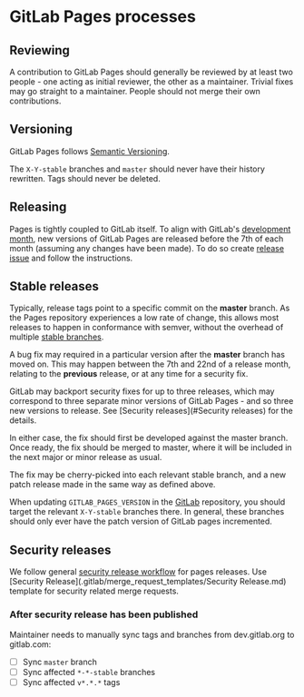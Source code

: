 # GitLab Pages processes

## Reviewing

A contribution to GitLab Pages should generally be reviewed by at least two
people - one acting as initial reviewer, the other as a maintainer. Trivial
fixes may go straight to a maintainer. People should not merge their own
contributions.

## Versioning

GitLab Pages follows [Semantic Versioning](https://semver.org/spec/v2.0.0.html).

The `X-Y-stable` branches and `master` should never have their history
rewritten. Tags should never be deleted.

## Releasing

Pages is tightly coupled to GitLab itself. To align with GitLab's
[development month](https://gitlab.com/gitlab-org/gitlab-ce/blob/master/PROCESS.md),
new versions of GitLab Pages are released before the 7th of each month (assuming
any changes have been made).
To do so create [release issue](https://gitlab.com/gitlab-org/gitlab-pages/issues/new?issuable_template=release) and follow the instructions.

## Stable releases

Typically, release tags point to a specific commit on the **master** branch. As
the Pages repository experiences a low rate of change, this allows most releases
to happen in conformance with semver, without the overhead of multiple
[stable branches](https://docs.gitlab.com/ee/workflow/gitlab_flow.html).

A bug fix may required in a particular version after the **master** branch has
moved on. This may happen between the 7th and 22nd of a release month, relating
to the **previous** release, or at any time for a security fix.

GitLab may backport security fixes for up to three releases, which may
correspond to three separate minor versions of GitLab Pages - and so three new
versions to release. See [Security releases](#Security releases) for the details.

In either case, the fix should first be developed against the master branch.
Once ready, the fix should be merged to master, where it will be
included in the next major or minor release as usual.

The fix may be cherry-picked into each relevant stable branch, and a new patch
release made in the same way as defined above.



When updating `GITLAB_PAGES_VERSION` in the [GitLab](https://gitlab.com/gitlab-org/gitlab-ce)
repository, you should target the relevant `X-Y-stable` branches there. In
general, these branches should only ever have the patch version of GitLab pages
incremented.

## Security releases

We follow general [security release workflow](https://about.gitlab.com/handbook/engineering/workflow/#security-issues) for pages releases.
Use [Security Release](.gitlab/merge_request_templates/Security Release.md) template for security related merge requests.

### After security release has been published

Maintainer needs to manually sync tags and branches from dev.gitlab.org to gitlab.com:

- [ ] Sync `master` branch
- [ ] Sync affected `*-*-stable` branches
- [ ] Sync affected `v*.*.*` tags
